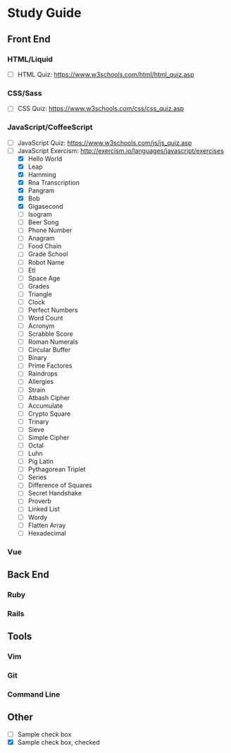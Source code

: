 # Study Guide

## Front End

### HTML/Liquid

- [ ] HTML Quiz: https://www.w3schools.com/html/html_quiz.asp

### CSS/Sass

- [ ] CSS Quiz: https://www.w3schools.com/css/css_quiz.asp

### JavaScript/CoffeeScript

- [ ] JavaScript Quiz: https://www.w3schools.com/js/js_quiz.asp
- [ ] JavaScript Exercism: http://exercism.io/languages/javascript/exercises
    - [x] Hello World
    - [x] Leap
    - [x] Hamming
    - [x] Rna Transcription 
    - [x] Pangram
    - [x] Bob
    - [x] Gigasecond
    - [ ] Isogram
    - [ ] Beer Song
    - [ ] Phone Number
    - [ ] Anagram
    - [ ] Food Chain
    - [ ] Grade School
    - [ ] Robot Name
    - [ ] Etl
    - [ ] Space Age
    - [ ] Grades
    - [ ] Triangle
    - [ ] Clock
    - [ ] Perfect Numbers
    - [ ] Word Count
    - [ ] Acronym
    - [ ] Scrabble Score
    - [ ] Roman Numerals
    - [ ] Circular Buffer
    - [ ] Binary
    - [ ] Prime Factores
    - [ ] Raindrops
    - [ ] Allergies
    - [ ] Strain
    - [ ] Atbash Cipher
    - [ ] Accumulate
    - [ ] Crypto Square
    - [ ] Trinary
    - [ ] Sieve
    - [ ] Simple Cipher
    - [ ] Octal
    - [ ] Luhn
    - [ ] Pig Latin
    - [ ] Pythagorean Triplet
    - [ ] Series
    - [ ] Difference of Squares
    - [ ] Secret Handshake
    - [ ] Proverb
    - [ ] Linked List
    - [ ] Wordy
    - [ ] Flatten Array
    - [ ] Hexadecimal

### Vue

## Back End

### Ruby

### Rails

## Tools

### Vim

### Git

### Command Line

## Other

- [ ] Sample check box
- [x] Sample check box, checked